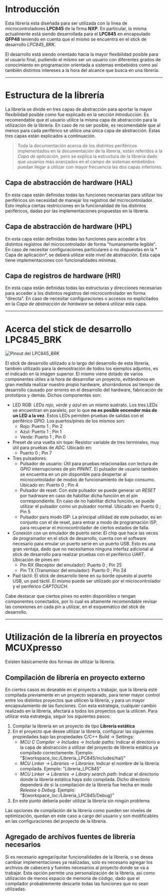 # Introducción

Esta librería esta diseñada para ser utilizada con la línea de microcontroladores **LPC845** de la firma **NXP**.
En particular, la misma actualmente está siendo desarrollada para el **LPC845** en encapsulado **QFP48** teniendo en
cuenta que el mismo se encuentra en el stick de desarrollo *LPC845\_BRK*.

El desarrollo está siendo orientado hacia la mayor flexibilidad posible para el usuario final, pudiendo el mismo
ser un usuario con diferentes grados de conocimiento en programación orientada a sistemas embebidos como así 
también distintos intereses a la hora del alcance que busca en una librería.

-----------------------------------------------------------------------------------------------------------------

# Estructura de la librería

La librería se divide en tres capas de abstracción para aportar la mayor flexibilidad posible como fue explicado 
en la sección *Introducción*. Es recomendable que el usuario utilice la misma capa de abstracción para la utilización 
de la librería. En caso de no ser posible, es recomendable que al menos para cada periférico se utilice una 
única capa de abstracción. Estas tres capas están explicados a continuación.

> Toda la documentación acerca de los distintos periféricos implementados en la documentación de la 
librería, están referidos a la *Capa de aplicación*, pero se explica la estructura de la librería 
dado que usuarios más avanzados en el campo de sistemas embebidos puedan llegar a utilizar con mayor 
frecuencia las dos capas inferiores.

## Capa de abstracción de hardware (HAL)

En esta capa están definidas todas las funciones necesarias para utilizar los periféricos sin necesidad de 
manejar los registros del microcontrolador. Esto implica ciertas restricciones en la funcionalidad de los 
distintos periféricos, dadas por las implementaciones propuestas en la librería.

## Capa de abstracción de hardware (HPL)

En esta capa están definidas todas las funciones para acceder a los distintos registros del microcontrolador 
de forma "humanamente legible". En caso de necesitar configuraciones particulares o no dispuestas en la *
Capa de aplicación*, se deberá utilizar este nivel de abstracción. Esta capa tiene implementaciones con 
funcionalidades mínimas.

## Capa de registros de hardware (HRI)

En esta capa están definidas todas las estructuras y direcciones necesarias para acceder a los distintos 
registros del microcontrolador en forma "directa". En caso de necesitar configuraciones o accesos no explicitados
en la *Capa de abstracción de hardware* se deberá utilizar esta capa.

-----------------------------------------------------------------------------------------------------------------

# Acerca del stick de desarrollo LPC845_BRK

![Pinout del LPC845_BRK](https://github.com/ajs93/LPC845/tree/develop_augusto/Imagenes/LPC845_BRK_PINOUT.png)

El stick de desarrollo utilizado a lo largo del desarrollo de esta librería, también utilizado para la 
demostración de todos los ejemplos adjuntos, es el indicado en la imágen superior. El mismo viene dotado 
de varios componentes útiles a la hora de desarrollar un proyecto, evitándonos en gran medida realizar 
nuestro propio hardware, ahorrándonos así tiempo de desarrollo causado por errores en el desarrollo del 
hardware, fabricación de prototipos y demás. Dichos componentes son:
- LED RGB: LEDs *rojo*, *verde* y *azul* en un mismo sustrato. Los tres LEDs se encuentran en paralelo, 
por lo que **no es posible encender más de un LED a la vez**. Estos LEDs permiten pruebas de salidas con 
el periférico *GPIO*. Los puertos/pines de los mismos son:
	- Rojo: Puerto 1 ; Pin 2
	- Azul: Puerto 1 ; Pin 1
	- Verde: Puerto 1 ; Pin 0
- Preset de una vuelta sin tope: Resistor variable de tres terminales, muy útil para pruebas de *ADC*. 
Ubicado en:
	- Puerto 0 ; Pin 7
- Tres pulsadores:
	- Pulsador de usuario: Útil para pruebas relacionadas con lectura de *GPIO* interrupciones de pin
	*PININT*. El pulsador de usuario también se encuentra en un pin disponible para despertar al 
	microcontrolador de modos de funcionamiento de bajo consumo. Ubicado en: Puerto 0 ; Pin 4
	- Pulsador de reset: Con este pulsador se puede generar un *RESET* por hadrware en caso de 
	habilitar dicha función en el pin correspondiente. En caso de no habilitar dicha función, se puede 
	utilizar el pulsador como un pulsador normal. Ubicado en: Puerto 0 ; Pin 5
	- Pulsador para modo ISP: La principal utilidad de este pulsador, es en conjunto con el de reset, para 
	entrar a modo de programación ISP, para recuperar el microcontrolador de ciertos estados de falla.
- Conexión con un emulador de puerto serie: El chip que hace las veces de programador en el stick de 
desarrollo, cuenta con el software necesario para emular un puerto serie en un puerto USB. Esto es una 
gran ventaja, dado que no necesitamos ninguna interfaz adicional al stick de desarrollo para realizar 
pruebas con el periférico *UART*. Ubicación de pines en:
	- Pin RX (Receptor del emulador): Puerto 0 ; Pin 25
	- Pin TX (Transmisor del emulador): Puerto 0 ; Pin 24
- Pad táctil: El stick de desarrollo tiene en su borde opuesto al puerto USB, un pad táctil. El mismo 
puede ser utilizado por el microcontrolador y el periférico *CAPTOUCH*.

Cabe destacar que ciertos pines no estén disponibles o tengan componentes conectados, por lo cual es 
altamente recomendable revisar las conexiones en cada pin a utilizar, en el esquemático del stick de 
desarrollo.

-----------------------------------------------------------------------------------------------------------------

# Utilización de la librería en proyectos MCUXpresso

Existen básicamente dos formas de utilizar la librería.

## Compilación de librería en proyecto externo

En ciertos casos es deseable en el proyecto a trabajar, que la librería esté compilada previamente en un 
proyecto separado, para tener mayor control entre los distintos proyectos que utilicen la librería, y para un 
mayor encapsulamiento de las funciones. Con esta estrategia, cualquier cambio realizado en la librería, afectará 
a todos los proyectos que la utilicen. Para utilizar esta estrategia, seguir los siguientes pasos:
1. Compilar la librería en un proyecto de tipo <b>Librería estática</b>
2. En el proyecto que desee utilizar la librería, configurar las siguientes propiedades bajo las propiedades 
C/C++ Build -> Settings:
	- *MCU C Compiler -> Includes -> Include paths*: Indicar el directorio a la capa de abstracción a 
	utilizar del proyecto de librería estática ya compilado correctamente.
	Ejemplo: "${workspace_loc:/Libreria_LPC845/includes/hal}"
	- *MCU Linker -> Libraries -> Libraries*: Indicar el nombre de la librería compilada.
	Ejemplo: "Libreria_LPC845"
	- *MCU Linker -> Libraries -> Library search path*: Indicar el directorio donde la librería 
	estática haya sido compilada. Dicho directorio dependerá de si la compilación de la librería fue hecha 
	en modo *Release* o *Debug*. Ejemplo: "${workspace_loc:/Libreria_LPC845/Debug}"
3. En este punto debería poder utilizar la librería sin ningún problema

Las opciones de compilación de la librería como pueden ser niveles de optimización, quedan en este caso a 
cargo del usuario y son modificables en las configuraciones del proyecto de la librería.

## Agregado de archivos fuentes de librería necesarios

Si es necesario agregar/quitar funcionalidades de la librería, o se desea cambiar implementaciones ya 
realizadas, solo es necesario agregar los archivos de cabecera y fuentes necesarios al proyecto donde se va a 
trabajar. Esta opción permite una personalización de la librería, así como utilización de menos espacio de 
memoria de código, dado que el compilador probablemente descarte todas las funciones que no sean utilizadas.
